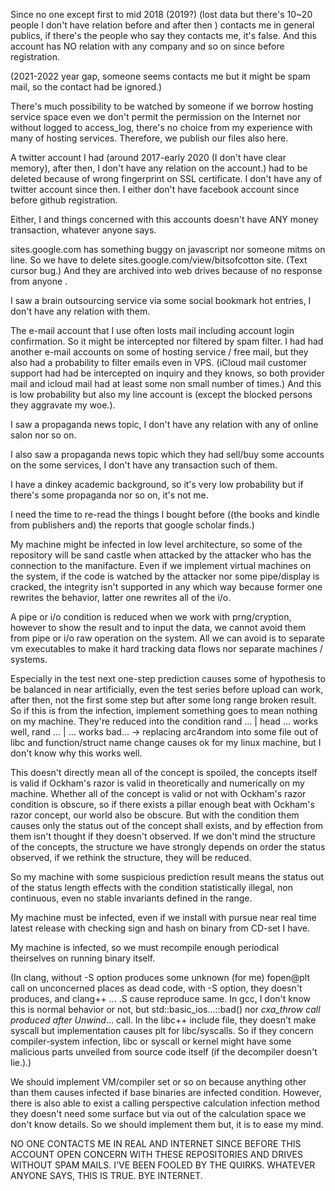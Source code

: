 Since no one except first to mid 2018 (2019?) (lost data but there's 10~20 people I don't have relation before and after then ) contacts me in general publics,
if there's the people who say they contacts me, it's false. And this account has NO relation with any company and so on since before registration. 

(2021-2022 year gap, someone seems contacts me but it might be spam mail, so the contact had be ignored.)

There's much possibility to be watched by someone if we borrow hosting service space even we don't permit the permission on the Internet nor 
without logged to access_log, there's no choice from my experience with many of hosting services. 
Therefore, we publish our files also here.

A twitter account I had (around 2017-early 2020 (I don\'t have clear memory), after then, I don't have any relation on the account.) had to be deleted
because of wrong fingerprint on SSL certificate. I don't have any of twitter account since then.
I either don't have facebook account since before github registration.

Either, I and things concerned with this accounts doesn't have ANY money transaction, whatever anyone says.

sites.google.com has something buggy on javascript nor someone mitms on line. So we have to delete sites.google.com/view/bitsofcotton site.
(Text cursor bug.) And they are archived into web drives because of no response from anyone .

I saw a brain outsourcing service via some social bookmark hot entries, I don't have any relation with them.

The e-mail account that I use often losts mail including account login confirmation. So it might be intercepted nor filtered by spam filter.
I had had another e-mail accounts on some of hosting service / free mail, but they also had a probability to filter emails even in VPS.
(iCloud mail customer support had had be intercepted on inquiry and they knows, so both provider mail and icloud mail had at least some non small number of times.)
And this is low probability but also my line account is (except the blocked persons they aggravate my woe.).

I saw a propaganda news topic, I don't have any relation with any of online salon nor so on.

I also saw a propaganda news topic which they had sell/buy some accounts on the some services, I don't have any transaction such of them.

I have a dinkey academic background, so it's very low probability but if there's some propaganda nor so on, it's not me.

I need the time to re-read the things I bought before ((the books and kindle from publishers and) the reports that google scholar finds.)

My machine might be infected in low level architecture, so some of the repository will be sand castle when attacked by the attacker who has the connection to the manifacture.
Even if we implement virtual machines on the system, if the code is watched by the attacker nor some pipe/display is cracked, the integrity isn't supported in any which way because former one rewrites the behavior, latter one rewrites all of the i/o.

A pipe or i/o condition is reduced when we work with prng/cryption, however to show the result and to input the data, we cannot avoid them from pipe or i/o raw operation on the system. All we can avoid is to separate vm executables to make it hard tracking data flows nor separate machines / systems.

Especially in the test next one-step prediction causes some of hypothesis to be balanced in near artificially, even the test series before upload can work, after then, not the first some step but after some long range broken result.
So if this is from the infection, implement something goes to mean nothing on my machine.
They're reduced into the condition rand ... \| head ... works well, rand ... \| ... works bad... -&gt; replacing arc4random into some file out of libc and function/struct name change causes ok for my linux machine, but I don't know why this works well.

This doesn't directly mean all of the concept is spoiled, the concepts itself is valid if Ockham's razor is valid in theoretically and numerically on my machine.
Whether all of the concept is valid or not with Ockham's razor condition is obscure, so if there exists a pillar enough beat with Ockham's razor concept, our world also be obscure.
But with the condition them causes only the status out of the concept shall exists, and by effection from them isn't thought if they doesn't observed. If we don't mind the structure of the concepts, the structure we have strongly depends on order the status observed, if we rethink the structure, they will be reduced.

So my machine with some suspicious prediction result means the status out of the status length effects with the condition statistically illegal, non continuous, even no stable invariants defined in the range.

My machine must be infected, even if we install with pursue near real time latest release with checking sign and hash on binary from CD-set I have.

My machine is infected, so we must recompile enough periodical theirselves on running binary itself.

(In clang, without -S option produces some unknown (for me) fopen@plt call on unconcerned places as dead code, with -S option, they doesn't produces, and clang++ ... .S cause reproduce same. In gcc, I don't know this is normal behavior or not, but std::basic_ios...::bad() nor _cxa_throw call produced after Unwind_... call. In the libc++ include file, they doesn't make syscall but implementation causes plt for libc/syscalls. So if they concern compiler-system infection, libc or syscall or kernel might have some malicious parts unveiled from source code itself (if the decompiler doesn't lie.).)

We should implement VM/compiler set or so on because anything other than them causes infected if base binaries are infected condition. However, there is also able to exist a calling perspective calculation infection method they doesn't need some surface but via out of the calculation space we don't know details. So we should implement them but, it is to ease my mind.

NO ONE CONTACTS ME IN REAL AND INTERNET SINCE BEFORE THIS ACCOUNT OPEN CONCERN WITH THESE REPOSITORIES AND DRIVES WITHOUT SPAM MAILS. I'VE BEEN FOOLED BY THE QUIRKS. WHATEVER ANYONE SAYS, THIS IS TRUE. BYE INTERNET.


